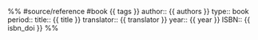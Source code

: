 %%
#source/reference  #book {{ tags }}
author:: {{ authors }}
type:: book
period:: 
title:: {{ title }}
translator:: {{ translator }}
year:: {{ year }}
ISBN:: {{ isbn_doi }}
%%